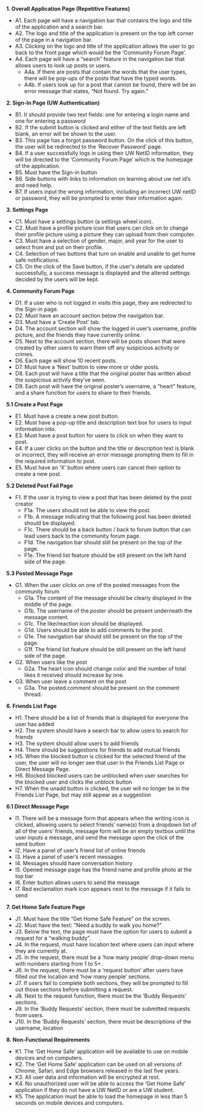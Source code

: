 **1. Overall Application Page (Repetitive Features)**

- A1. Each page will have a navigation bar that contains the logo and title of the application and a search bar.
- A2. The logo and title of the application is present on the top left corner of the page in a navigation bar.
- A3. Clicking on the logo and title of the application allows the user to go back to the front page which would be the ‘Community Forum Page’. 
- A4. Each page will have a “search” feature in the navigation bar that allows users to look up posts or users. 
  - A4a. If there are posts that contain the words that the user types, there will be pop-ups of the posts that have the typed words. 
  - A4b. If users look up for a post that cannot be found, there will be an error message that states, “Not found. Try again.”

**2. Sign-In Page (UW Authentication)**

- ​​​​B1. It should provide two text fields: one for entering a login name and one for entering a password
- B2. If the submit button is clicked and either of the text fields are left blank, an error will be shown to the user.
- B3. This page has a forgot password button. On the click of this button, the user will be redirected to the ‘Recover Password’ page. 
- B4. If a user successfully logs in using their UW NetID information, they will be directed to the ‘Community Forum Page’ which is the homepage of the application.
- B5. Must have the Sign-in button 
- B6. Side buttons with links to information on learning about uw net id’s and need help.
- B7. If users input the wrong information, including an incorrect UW netID or password, they will be prompted to enter their information again.

**3. Settings Page**

- C1. Must have a settings button (a settings wheel icon). 
- C2. Must have a profile picture icon that users can click on to change their profile picture using a picture they can upload from their computer.
- C3. Must have a selection of gender, major, and year for the user to select from and put on their profile.
- C4. Selection of two buttons that turn on enable and unable to get home safe notifications. 
- C5. On the click of the Save button, if the user's details are updated successfully, a success message is displayed and the altered settings decided by the users will be kept.

**4. Community Forum Page**

- D1. If a user who is not logged in visits this page, they are redirected to the Sign-in page. 
- D2. Must have an account section below the navigation bar.
- D3. Must have a ‘Create Post’ tab. 
- D4. The account section will show the logged in user’s username, profile picture, and the friends they have currently online.
- D5. Next to the account section, there will be posts shown that were created by other users to warn them off any suspicious activity or crimes. 
- D6. Each page will show 10 recent posts. 
- D7. Must have a ‘Next’ button to view more or older posts. 
- D8. Each post will have a title that the original poster has written about the suspicious activity they’ve seen. 
- D9. Each post will have the original poster’s username, a “heart” feature, and a share function for users to share to their friends.

**5.1 Create a Post Page**

- E1. Must have a create a new post button.
- E2. Must have a pop-up title and description text box for users to input information into. 
- E3. Must have a post button for users to click on when they want to post.
- E4. If a user clicks on the button and the title or description text is blank or incorrect, they will receive an error message prompting them to fill in the required information to post.
- E5. Must have an ‘X’ button where users can cancel their option to create a new post.

**5.2 Deleted Post Fail Page**

- F1. If the user is trying to view a post that has been deleted by the post creator
  - F1a. The users should not be able to view the post.
  - F1b. A message indicating that the following post has been deleted should be displayed.
  - F1c. There should be a back button / back to forum button that can lead users back to the community forum page.
  - F1d. The navigation bar should still be present on the top of the page.
  - F1e. The friend list feature should be still present on the left hand side of the page.

**5.3 Posted Message Page**

- G1. When the user clicks on one of the posted messages from the community forum
  - G1a. The content of the message should be clearly displayed in the middle of the page.
  - G1b. The username of the poster should be present underneath the message content.
  - G1c. The like/reaction icon should be displayed.
  - G1d. Users should be able to add comments to the post.
  - G1e. The navigation bar should still be present on the top of the page.
  - G1f. The friend list feature should be still present on the left hand side of the page.
- G2. When users like the post
  - G2a. The heart icon should change color and the number of total likes it received should increase by one.
- G3. When user leave a comment on the post
  - G3a. The posted comment should be present on the comment thread.

**6. Friends List Page**

- H1. There should be a list of friends that is displayed for everyone the user has added
- H2. The system should have a search bar to allow users to search for friends
- H3. The system should allow users to add friends
- H4. There should be suggestions for friends to add mutual friends
- H5. When the blocked button is clicked for the selected friend of the user, the user will no longer see that user in the Friends List Page or Direct Message Page. 
- H6. Blocked blocked users can be unblocked when user searches for the blocked user and clicks the unblock button
- H7. When the unadd button is clicked, the user will no longer be in the Friends List Page, but may still appear as a suggestion

**6.1 Direct Message Page**

- I1. There will be a message form that appears when the writing icon is clicked, allowing users to select friends’ name(s) from a dropdown list of all of the users’ friends, message form will be an empty textbox until the user inputs a message, and send the message upon the click of the send button
- I2. Have a panel of user’s friend list of online friends
- I3. Have a panel of user’s recent messages
- I4. Messages should have conversation history
- I5. Opened message page has the friend name and profile photo at the top bar
- I6. Enter button allows users to send the message
- I7. Red exclamation mark icon appears next to the message if it fails to send

**7. Get Home Safe Feature Page**

- J1. Must have the title “Get Home Safe Feature” on the screen. 
- J2. Must have the text: “Need a buddy to walk you home?” 
- J3. Below the text, the page must have the option for users to submit a request for a “walking buddy”.
- J4. In the request, must have location text where users can input where they are currently at.
- J5. In the request, there must be a ‘how many people’ drop-down menu with numbers starting from 1 to 5+. 
- J6. In the request, there must be a ‘request button’ after users have filled out the location and ‘how many people’ sections.
- J7. If users fail to complete both sections, they will be prompted to fill out those sections before submitting a request.
- J8. Next to the request function, there must be the ‘Buddy Requests’ sections. 
- J9. In the ‘Buddy Requests’ section, there must be submitted requests from users.
- J10. In the ‘Buddy Requests’ section, there must be descriptions of the username, location

**8. Non-Functional Requirements**

- K1. The ‘Get Home Safe’ application will be available to use on mobile devices and on computers. 
- K2. The ‘Get Home Safe’ application can be used on all versions of Chrome, Safari, and Edge browsers released in the last five years.
- K3. All user data and information will be encrypted at rest.
- K4. No unauthorized user will be able to access the ‘Get Home Safe’ application if they do not have a UW NetID or are a UW student.
- K5. The application must be able to load the homepage in less than 5 seconds on mobile devices and computers.
  
